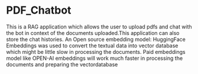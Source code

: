 # PDF_Chatbot
This is a RAG application which allows the user to upload pdfs and chat with the bot in context of the documents uploaded.This application can also store the chat histories.
An Open source embedding model: HuggingFace Embeddings was used to convert the textual data into vector database which might be little slow in processing the documents.
Paid embeddings model like OPEN-AI embeddings will work much faster in processing the documents and preparing the vectordatabase
